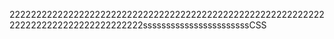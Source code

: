 222222222222222222222222222222222222222222222222222222222222222222222222222222222222sssssssssssssssssssssssCSS

